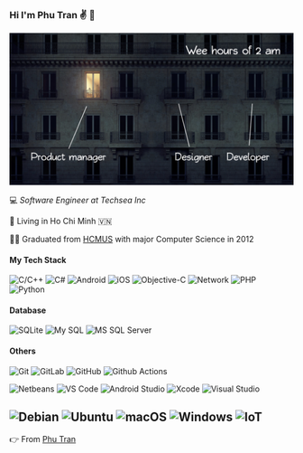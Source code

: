 ### Hi I'm Phu Tran :v: :dragon:

![Phu Tran](https://github.com/phutran-se/phutran-se/blob/main/cover.jpg "Phu Tran")

:computer: _Software Engineer at Techsea Inc_ 

:seedling: Living in Ho Chi Minh :vietnam:

:man_student: Graduated from [HCMUS](https://en.hcmus.edu.vn) with major Computer Science in 2012
#### My Tech Stack

![C/C++](http://img.shields.io/badge/-C%2FC%2B%2B-blue?style=flat-square&logo=cplusplus&logoColor=ffffff)
![C#](http://img.shields.io/badge/-CSharp-6DB33F?style=flat-square&logo=spring&logoColor=ffffff)
![Android](http://img.shields.io/badge/-Android-3DDC84?style=flat-square&logo=android&logoColor=ffffff)
![iOS](http://img.shields.io/badge/-iOS-1565c0?style=flat-square&logo=ios)
![Objective-C](https://img.shields.io/badge/-Objective%20C-black?style=flat-square&logo=objective-c)
![Network](http://img.shields.io/badge/-Network-0075A8?style=flat-square&logo=network&logoColor=ffffff)
![PHP](http://img.shields.io/badge/-PHP-269539?style=flat-square&logo=php&logoColor=ffffff)
![Python](http://img.shields.io/badge/-Python-2088FF?style=flat-square&logo=python&logoColor=ffffff)


#### Database
![SQLite](https://img.shields.io/badge/-SQLite-336791?style=flat-square&logo=sqlite)
![My SQL](http://img.shields.io/badge/-Oracle-DD0031?style=flat-square&logo=mysql)
![MS SQL Server](http://img.shields.io/badge/-MS%20SQL%20Server-2088FF?style=flat-square&logo=microsoft-sql-server&logoColor=ffffff)

#### Others
![Git](https://img.shields.io/badge/-Git-%23F05032?style=flat-square&logo=git&logoColor=%23ffffff)
![GitLab](https://img.shields.io/badge/-GitLab-FCA121?style=flat-square&logo=gitlab)
![GitHub](https://img.shields.io/badge/-GitHub-181717?style=flat-square&logo=github)
![Github Actions](http://img.shields.io/badge/-Github%20Actions-2088FF?style=flat-square&logo=github-actions&logoColor=ffffff)

![Netbeans](http://img.shields.io/badge/-Netbeans-000000?style=flat-square&logo=intellij-idea&logoColor=ffffff)
![VS Code](http://img.shields.io/badge/-VS%20Code-007ACC?style=flat-square&logo=visual-studio-code&logoColor=ffffff)
![Android Studio](http://img.shields.io/badge/-Android%20Studio-3DDC84?style=flat-square&logo=android-studio&logoColor=ffffff)
![Xcode](http://img.shields.io/badge/-Xcode-3DDC84?style=flat-square&logo=xcode&logoColor=ffffff)
![Visual Studio](http://img.shields.io/badge/-Android%20Studio-3DDC84?style=flat-square&logo=visual-studio&logoColor=ffffff)

![Debian](http://img.shields.io/badge/-Debian-3DDC84?style=flat-square&logo=debian&logoColor=ffffff)
![Ubuntu](http://img.shields.io/badge/-Ubuntu-A81D33?style=flat-square&logo=ubuntu&logoColor=ffffff)
![macOS](http://img.shields.io/badge/-macOS-181717?style=flat-square&logo=apple&logoColor=ffffff)
![Windows](http://img.shields.io/badge/-Windows-0078D6?style=flat-square&logo=windows&logoColor=ffffff)
![IoT](http://img.shields.io/badge/-IoT-6DB33F?style=flat-square&logo=iot&logoColor=ffffff)
---
:point_right: From [Phu Tran](https://github.com/phutran-se)
